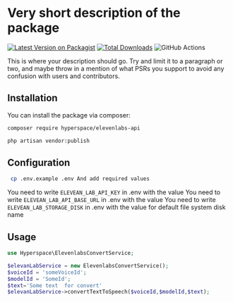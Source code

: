 # Very short description of the package

[![Latest Version on Packagist](https://img.shields.io/packagist/v/shahinyanm/elevenlabs-api.svg?style=flat-square)](https://packagist.org/packages/shahinyanm/elevenlabs-api)
[![Total Downloads](https://img.shields.io/packagist/dt/shahinyanm/elevenlabs-api.svg?style=flat-square)](https://packagist.org/packages/shahinyanm/elevenlabs-api)
![GitHub Actions](https://github.com/shahinyanm/elevenlabs-api/actions/workflows/main.yml/badge.svg)

This is where your description should go. Try and limit it to a paragraph or two, and maybe throw in a mention of what PSRs you support to avoid any confusion with users and contributors.

## Installation

You can install the package via composer:

```bash
composer require hyperspace/elevenlabs-api
```

```bash
php artisan vendor:publish
```
## Configuration 

```bash
 cp .env.example .env And add required values
 ```

You need to write ``` ELEVEAN_LAB_API_KEY ``` in .env with the value
You need to write ``` ELEVEAN_LAB_API_BASE_URL ``` in .env with the value
You need to write ``` ELEVEAN_LAB_STORAGE_DISK ``` in .env with the value for default file system disk name 

## Usage

```php
use Hyperspace\ElevenlabsConvertService;

$elevanLabService = new ElevenlabsConvertService();
$voiceId = 'someVoiceId';
$modelId = 'SomeId';
$text='Some text  for convert'
$elevanLabService->convertTextToSpeech($voiceId,$modelId,$text);
```
